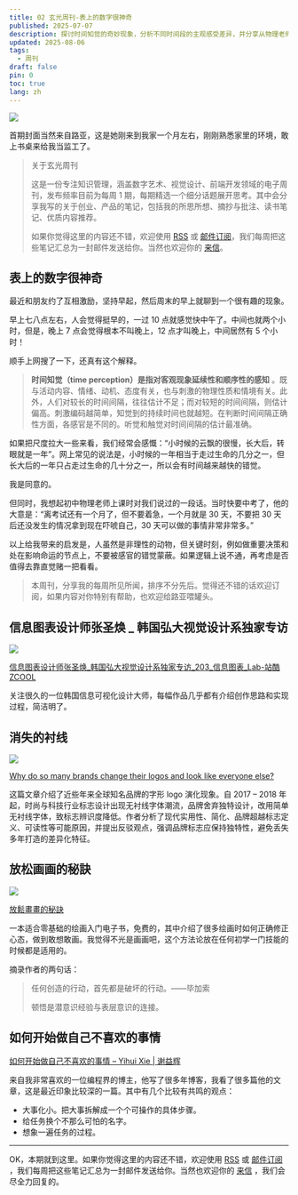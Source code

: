```yaml
---
title: 02 玄光周刊-表上的数字很神奇
published: 2025-07-07
description: 探讨时间知觉的奇妙现象，分析不同时间段的主观感受差异，并分享从物理老师处获得的关于时间管理的启发。
updated: 2025-08-06
tags:
  - 周刊
draft: false
pin: 0
toc: true
lang: zh
---
```


![](../_images/02%20玄光周刊-表上的数字很神奇-1754594890036.webp)

首期封面当然来自路亚，这是她刚来到我家一个月左右，刚刚熟悉家里的环境，敢上书桌来给我当监工了。

> 关于玄光周刊
>
> 这是一份专注知识管理，涵盖数字艺术、视觉设计、前端开发领域的电子周刊，发布频率目前为每周 1 期，每期精选一个细分话题展开思考。其中会分享我写的关于创业、产品的笔记，包括我的所思所想、摘抄与批注、读书笔记、优质内容推荐。
>
> 如果你觉得这里的内容还不错，欢迎使用 [RSS](https://weekly.cgartlab.com/feed/atom) 或 [邮件订阅](https://weekly.cgartlab.com/)，我们每周把这些笔记汇总为一封邮件发送给你。当然也欢迎你的 [来信](mailto:info@cgartlab.com)。

## 表上的数字很神奇

最近和朋友约了互相激励，坚持早起，然后周末的早上就聊到一个很有趣的现象。

早上七八点左右，人会觉得挺早的，一过 10 点就感觉快中午了。中间也就两个小时，但是，晚上 7 点会觉得根本不叫晚上，12 点才叫晚上，中间居然有 5 个小时！

顺手上网搜了一下，还真有这个解释。

> **时间知觉（time perception）是指对客观现象延续性和顺序性的感知** 。既与活动内容、情绪、动机、态度有关，也与刺激的物理性质和情境有关。此外，人们对较长的时间间隔，往往估计不足；而对较短的时间间隔，则估计偏高。刺激编码越简单，知觉到的持续时间也就越短。在判断时间间隔正确性方面，各感官是不同的。听觉和触觉对时间间隔的估计最准确。

如果把尺度拉大一些来看，我们经常会感慨：“小时候的云飘的很慢，长大后，转眼就是一年”。网上常见的说法是，小时候的一年相当于走过生命的几分之一，但长大后的一年只占走过生命的几十分之一，所以会有时间越来越快的错觉。

我是同意的。

但同时，我想起初中物理老师上课时对我们说过的一段话。当时快要中考了，他的大意是：“离考试还有一个月了，但不要着急，一个月就是 30 天，不要把 30 天后还没发生的情况拿到现在吓唬自己，30 天可以做的事情非常非常多。”

以上给我带来的启发是，人虽然是非理性的动物，但关键时刻，例如做重要决策和处在影响命运的节点上，不要被感官的错觉蒙蔽。如果逻辑上说不通，再考虑是否值得去靠直觉赌一把看看。

> 本周刊，分享我的每周所见所闻，排序不分先后。觉得还不错的话欢迎订阅，如果内容对你特别有帮助，也欢迎给路亚喂罐头。

## 信息图表设计师张圣焕 \_ 韩国弘大视觉设计系独家专访

![](../_images/02%20玄光周刊-表上的数字很神奇-1754596775895.webp)

[信息图表设计师张圣焕\_韩国弘大视觉设计系独家专访\_203\_信息图表\_Lab-站酷 ZCOOL](https://www.zcool.com.cn/work/ZNjg5ODgwOTY=.html)

关注很久的一位韩国信息可视化设计大师，每幅作品几乎都有介绍创作思路和实现过程，简洁明了。

## 消失的衬线

![](../_images/02%20玄光周刊-表上的数字很神奇-1754596785460.webp)

[Why do so many brands change their logos and look like everyone else?](https://velvetshark.com/why-do-brands-change-their-logos-and-look-like-everyone-else)

这篇文章介绍了近些年来全球知名品牌的字形 logo 演化现象。自 2017 – 2018 年起，时尚与科技行业标志设计出现无衬线字体潮流，品牌舍弃独特设计，改用简单无衬线字体，致标志辨识度降低。作者分析了现代实用性、简化、品牌超越标志定义、可读性等可能原因，并提出反驳观点，强调品牌标志应保持独特性，避免丢失多年打造的差异化特征。

## 放松画画的秘訣

![](../_images/02%20玄光周刊-表上的数字很神奇-1754596854009.webp)

[放鬆畫畫的秘訣](https://cck-art.kit.com/3be94cfe48)

一本适合零基础的绘画入门电子书，免费的，其中介绍了很多绘画时如何正确修正心态，做到敢想敢画。我觉得不光是画画吧，这个方法论放在任何初学一门技能的时候都是适用的。

摘录作者的两句话：

> 任何创造的行动，首先都是破坏的行动。——毕加索
>
> 顿悟是潜意识经验与表层意识的连接。

## 如何开始做自己不喜欢的事情

[如何开始做自己不喜欢的事情 – Yihui Xie | 谢益辉](https://yihui.org/cn/2018/06/dread-tasks/#:~:text=%E5%A4%A7%E4%BA%8B%E5%BE%80%E5%BE%80%E9%9A%BE%E4%BB%A5%E5%90%AF%E5%8A%A8%EF%BC%8C%E5%9B%A0%E4%B8%BA%E4%BD%A0%E4%B8%80%E6%83%B3%E8%A6%81%E5%81%9A%E8%BF%99%E4%B9%88%E5%A4%A7%E4%B8%80%E4%BB%B6%E4%BA%8B%E5%B0%B1%E4%BC%9A%E6%9C%AC%E8%83%BD%E6%89%93%E9%80%80%E5%A0%82%E9%BC%93%EF%BC%8C%E5%A6%82%E6%9E%9C%E4%BD%A0%E6%97%A0%E6%B3%95%E6%8A%8A%E5%A4%A7%E4%BA%8B%E6%8B%86%E5%88%86%E6%88%90%E4%B8%80%E4%BB%B6%E4%BB%B6%E4%B8%8D%E9%82%A3%E4%B9%88%E5%90%93%E4%BA%BA%E7%9A%84%E5%B0%8F%E6%AD%A5%E9%AA%A4%EF%BC%8C%E4%BD%A0%E7%9A%84%E5%A4%A7%E8%84%91%E4%B9%9F%E8%AE%B8%E5%B0%B1%E8%83%BD%E5%8F%91%E5%8A%A8%E4%BA%86%E3%80%82%20%E7%BB%99%E4%BB%BB%E5%8A%A1%E6%8D%A2%E4%B8%AA%E4%B8%8D%E9%82%A3%E4%B9%88%E5%8F%AF%E6%80%95%E7%9A%84%E5%90%8D%E5%AD%97%E3%80%82%20%E6%AF%94%E5%A6%82%E6%8A%8A%E2%80%9C%E6%8A%A5%E7%A8%8E%E2%80%9D%E8%BF%99%E4%BB%B6%E5%8F%AF%E6%80%95%E7%9A%84%E4%BB%BB%E5%8A%A1%E8%AF%B4%E6%88%90%E2%80%9C%E6%89%BE%E5%87%BA%E6%88%91%E7%9A%84%20W2,%E5%92%8C%E5%85%B6%E5%AE%83%E8%B4%A2%E5%8A%A1%E7%9B%B8%E5%85%B3%E6%96%87%E4%BB%B6%E2%80%9D%EF%BC%8C%E5%90%AC%E8%B5%B7%E6%9D%A5%E5%B0%B1%E5%83%8F%E6%8A%AC%E6%8A%AC%E8%85%BF%E7%AB%8B%E9%A9%AC%E5%B0%B1%E5%8F%AF%E4%BB%A5%E5%AE%8C%E6%88%90%E3%80%82%20%E6%83%B3%E8%B1%A1%E4%B8%80%E9%81%8D%E4%BB%BB%E5%8A%A1%E7%9A%84%E8%BF%87%E7%A8%8B%E3%80%82%20%E4%B9%9F%E8%AE%B8%E4%B8%8D%E6%98%AF%E6%95%B4%E4%B8%AA%E8%BF%87%E7%A8%8B%E7%9A%84%E6%AF%8F%E4%B8%80%E6%AD%A5%E9%83%BD%E9%82%A3%E4%B9%88%E7%97%9B%E8%8B%A6%EF%BC%8C%E4%BD%A0%E4%B8%8D%E5%BF%85%E5%90%93%E5%BE%97%E6%89%8B%E9%87%8C%E7%9A%84%E8%9D%B4%E8%9D%B6%E9%83%BD%E9%A3%9E%E4%BA%86%E3%80%82%20%E5%92%8C%E5%85%B6%E4%BB%96%E4%BA%BA%E4%BA%A4%E8%B0%88%E3%80%82)

来自我非常喜欢的一位编程界的博主，他写了很多年博客，我看了很多篇他的文章，这是最近印象比较深的一篇。其中有几个比较有共鸣的观点：

- 大事化小。把大事拆解成一个个可操作的具体步骤。
- 给任务换个不那么可怕的名字。
- 想象一遍任务的过程。

---

OK，本期就到这里。如果你觉得这里的内容还不错，欢迎使用 [RSS](https://weekly.cgartlab.com/feed/atom) 或 [邮件订阅](https://weekly.cgartlab.com/) ，我们每周把这些笔记汇总为一封邮件发送给你。当然也欢迎你的 [来信](https://cgartlab.com/02-the-numbers-on-the-table-are-magical/) ，我们会尽全力回复的。